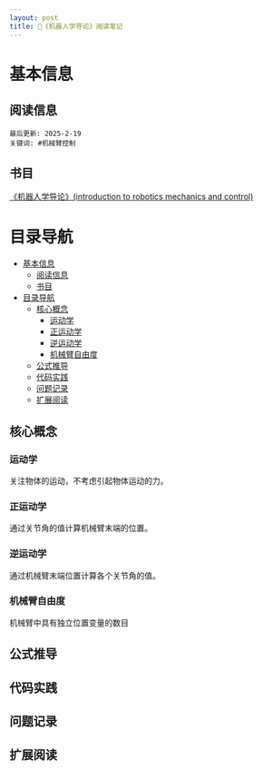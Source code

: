 ```yaml
---
layout: post
title: 🦾《机器人学导论》阅读笔记
---
```

# 基本信息
## 阅读信息
`最后更新: 2025-2-19`  
`关键词: #机械臂控制`
<!--more-->
## 书目
[《机器人学导论》(introduction to robotics mechanics and control)](https://z-library.sk/book/18192065/4684aa/%E6%9C%BA%E5%99%A8%E4%BA%BA%E5%AD%A6%E5%AF%BC%E8%AE%BA-introduction-to-robotics-mechanics-and-control.html) 

# 目录导航
- [基本信息](#基本信息)
  - [阅读信息](#阅读信息)
  - [书目](#书目)
- [目录导航](#目录导航)
  - [核心概念](#核心概念)
    - [运动学](#运动学)
    - [正运动学](#正运动学)
    - [逆运动学](#逆运动学)
    - [机械臂自由度](#机械臂自由度)
  - [公式推导](#公式推导)
  - [代码实践](#代码实践)
  - [问题记录](#问题记录)
  - [扩展阅读](#扩展阅读)

## 核心概念
### 运动学
关注物体的运动，不考虑引起物体运动的力。
### 正运动学
通过关节角的值计算机械臂末端的位置。
### 逆运动学
通过机械臂末端位置计算各个关节角的值。

### 机械臂自由度
机械臂中具有独立位置变量的数目


## 公式推导

## 代码实践

## 问题记录

## 扩展阅读


